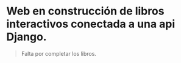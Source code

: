 # Web en construcción de libros interactivos conectada a una api Django.

> Falta por completar los libros.

